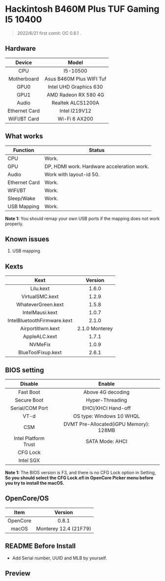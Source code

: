 # Hackintosh B460M Plus TUF Gaming  I5 10400


> 2022/6/21 first comit: OC 0.8.1 .

## Hardware

|    Device     |          Model           |
| :-----------: | :----------------------: |
|      CPU      |         I5-10500         |
|  Motherboard  | Asus B460M Plus WIFI Tuf |
|     GPU0      |  Intel UHD Graphics 630  |
|     GPU1      |   AMD Radeon RX 580 4G   |
|     Audio     |    Realtek ALCS1200A     |
| Ethernet Card |      Intel I219V12       |
| WiFI/BT Card  |      Wi-Fi 6 AX200       |


## What works

| Function      | Status                                     |
| ------------- | ------------------------------------------ |
| CPU           | Work.                                      |
| GPU           | DP, HDMI work. Hardware acceleration work. |
| Audio         | Work with layout-id 50.                    |
| Ethernet Card | Work.                                      |
| WIFI/BT       | Work.                                      |
| Sleep/Wake    | Work.                                      |
| USB Mapping   | Work.                                      |

**Note 1:** You should remap your own USB ports if the mapping does not work properly.

## Known issues

1. USB mapping 

## Kexts

|            Kext             |          Version           |
| :-------------------------: | :------------------------: |
|          Lilu.kext          |           1.6.0            |
|       VirtualSMC.kext       |           1.2.9            |
|     WhateverGreen.kext      |           1.5.8            |
|       IntelMausi.kext       |           1.0.7            |
| IntelBluetoothFirmware.kext |           2.1.0            |
|      Airportitlwm.kext      |           2.1.0 Monterey   |
|        AppleALC.kext        |           1.7.1            |
|           NVMeFix           |           1.0.9            |
|     BlueToolFixup.kext      |           2.6.1            |



## BIOS setting

|       Disable        |                 Enable                 |
| :------------------: | :------------------------------------: |
|      Fast Boot       |           Above 4G decoding            |
|     Secure Boot      |            Hyper-Threading             |
|   Serial/COM Port    |           EHCI/XHCI Hand-off           |
|         VT-d         |        OS type: Windows 10 WHQL        |
|         CSM          | DVMT Pre-Allocated(iGPU Memory): 128MB |
| Intel Platform Trust |            SATA Mode: AHCI             |
|       CFG Lock       |                                        |
|      Intel SGX       |                                        |

**Note 1:** The BIOS version is F3, and there is no CFG Lock option in Setting, **So you should select the CFG Lock.efi in OpenCore Picker menu before you try to install the macOS.**


## OpenCore/OS

|   Item   |        Version        |
| :------: | :-------------------: |
| OpenCore |         0.8.1         |
|  macOS   | Monterey 12.4 (21F79) |

## README Before Install

- Add Serial number, UUID and MLB by yourself.

## Preview

![]()

